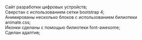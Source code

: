 Сайт разработки цифровых устройств;  
Сверстан с использованием сетки bootstrap 4;  
Анимированы несколько блоков с использованием билиотеки animate.css;  
Иконки сделаны с помощью билиотеки font-awesome;  
Сделан адаптив;  
 
